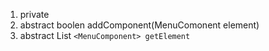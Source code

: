 1. private
2. abstract boolen addComponent(MenuComonent element)
3. abstract List `<MenuComponent> getElement`
